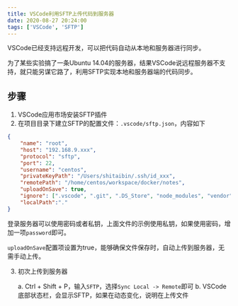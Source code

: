 ```yaml
---
title: VSCode利用SFTP上传代码到服务器
date: 2020-08-27 20:24:00
tags: ['VSCode', 'SFTP']
---
```


VSCode已经支持远程开发，可以把代码自动从本地和服务器进行同步。

为了某些实验搞了一条Ubuntu 14.04的服务器，结果VSCode说远程服务器不支持，就只能另谋它路了，利用SFTP实现本地和服务器端的代码同步。

## 步骤

1. VSCode应用市场安装SFTP插件
2. 在项目目录下建立SFTP的配置文件：`.vscode/sftp.json`，内容如下

```json
{
    "name": "root",
    "host": "192.168.9.xxx",
    "protocol": "sftp",
    "port": 22,
    "username": "centos",
    "privateKeyPath": "/Users/shitaibin/.ssh/id_xxx",
    "remotePath": "/home/centos/workspace/docker/notes",
    "uploadOnSave": true,
    "ignore": [".vscode", ".git", ".DS_Store", "node_modules", "vendor"],
    "localPath":"."
}
```

登录服务器可以使用密码或者私钥，上面文件的示例使用私钥，如果使用密码，增加一项`password`即可。

`uploadOnSave`配置项设置为true，能够确保文件保存时，自动上传到服务器，无需手动上传。

3. 初次上传到服务器

    a. Ctrl + Shift + P，输入`SFTP`，选择`Sync Local -> Remote`即可
    b. VSCode底部状态栏，会显示SFTP，如果在动态变化，说明在上传文件

